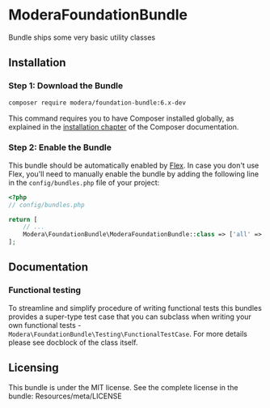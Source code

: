 # ModeraFoundationBundle

Bundle ships some very basic utility classes

## Installation

### Step 1: Download the Bundle

``` bash
composer require modera/foundation-bundle:6.x-dev
```

This command requires you to have Composer installed globally, as explained
in the [installation chapter](https://getcomposer.org/doc/00-intro.md) of the Composer documentation.

### Step 2: Enable the Bundle

This bundle should be automatically enabled by [Flex](https://symfony.com/doc/current/setup/flex.html).
In case you don't use Flex, you'll need to manually enable the bundle by
adding the following line in the `config/bundles.php` file of your project:

``` php
<?php
// config/bundles.php

return [
    // ...
    Modera\FoundationBundle\ModeraFoundationBundle::class => ['all' => true],
];
```

## Documentation

### Functional testing

To streamline and simplify procedure of writing functional tests this bundles provides a super-type test case
that you can subclass when writing your own functional tests - `Modera\FoundationBundle\Testing\FunctionalTestCase`. For
more details please see docblock of the class itself.

## Licensing

This bundle is under the MIT license. See the complete license in the bundle:
Resources/meta/LICENSE
